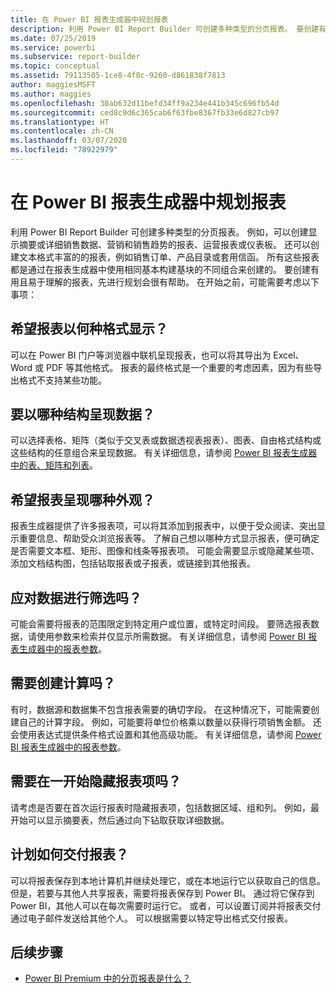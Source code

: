 ```yaml
---
title: 在 Power BI 报表生成器中规划报表
description: 利用 Power BI Report Builder 可创建多种类型的分页报表。 要创建有用且易于理解的报表，先进行规划会很有帮助。
ms.date: 07/25/2019
ms.service: powerbi
ms.subservice: report-builder
ms.topic: conceptual
ms.assetid: 79113505-1ce8-4f8c-9260-d861838f7813
author: maggiesMSFT
ms.author: maggies
ms.openlocfilehash: 30ab632d11befd34ff9a234e441b345c696fb54d
ms.sourcegitcommit: ced8c9d6c365cab6f63fbe8367fb33e6d827cb97
ms.translationtype: HT
ms.contentlocale: zh-CN
ms.lasthandoff: 03/07/2020
ms.locfileid: "78922979"
---
```

# <a name="planning-a-report-in-power-bi-report-builder"></a>在 Power BI 报表生成器中规划报表

利用 Power BI Report Builder 可创建多种类型的分页报表。 例如，可以创建显示摘要或详细销售数据、营销和销售趋势的报表、运营报表或仪表板。 还可以创建文本格式丰富的的报表，例如销售订单、产品目录或套用信函。 所有这些报表都是通过在报表生成器中使用相同基本构建基块的不同组合来创建的。 要创建有用且易于理解的报表，先进行规划会很有帮助。 在开始之前，可能需要考虑以下事项：  
  
## <a name="in-what-format-do-you-want-the-report-to-appear"></a>希望报表以何种格式显示？
  
可以在 Power BI 门户等浏览器中联机呈现报表，也可以将其导出为 Excel、Word 或 PDF 等其他格式。 报表的最终格式是一个重要的考虑因素，因为有些导出格式不支持某些功能。 
  
## <a name="in-what-structure-do-you-want-to-present-the-data"></a>要以哪种结构呈现数据？
  
可以选择表格、矩阵（类似于交叉表或数据透视表报表）、图表、自由格式结构或这些结构的任意组合来呈现数据。 有关详细信息，请参阅 [Power BI 报表生成器中的表、矩阵和列表](report-builder-tables-matrices-lists.md)。  
  
## <a name="how-do-you-want-your-report-to-look"></a>希望报表呈现哪种外观？
  
报表生成器提供了许多报表项，可以将其添加到报表中，以便于受众阅读、突出显示重要信息、帮助受众浏览报表等。 了解自己想以哪种方式显示报表，便可确定是否需要文本框、矩形、图像和线条等报表项。 可能会需要显示或隐藏某些项、添加文档结构图，包括钻取报表或子报表，或链接到其他报表。   
  
## <a name="should-the-data-be-filtered"></a>应对数据进行筛选吗？
  
可能会需要将报表的范围限定到特定用户或位置，或特定时间段。 要筛选报表数据，请使用参数来检索并仅显示所需数据。 有关详细信息，请参阅 [Power BI 报表生成器中的报表参数](paginated-reports-parameters.md)。  
  
## <a name="do-you-need-to-create-calculations"></a>需要创建计算吗？ 
  
有时，数据源和数据集不包含报表需要的确切字段。 在这种情况下，可能需要创建自己的计算字段。 例如，可能要将单位价格乘以数量以获得行项销售金额。 还会使用表达式提供条件格式设置和其他高级功能。 有关详细信息，请参阅 [Power BI 报表生成器中的报表参数](report-builder-expressions.md)。  
  
## <a name="do-you-want-to-hide-report-items-initially"></a>需要在一开始隐藏报表项吗？
  
请考虑是否要在首次运行报表时隐藏报表项，包括数据区域、组和列。 例如，最开始可以显示摘要表，然后通过向下钻取获取详细数据。 
  
## <a name="how-are-you-going-to-deliver-your-report"></a>计划如何交付报表？  
  
可以将报表保存到本地计算机并继续处理它，或在本地运行它以获取自己的信息。 但是，若要与其他人共享报表，需要将报表保存到 Power BI。 通过将它保存到 Power BI，其他人可以在每次需要时运行它。 或者，可以设置订阅并将报表交付通过电子邮件发送给其他个人。 可以根据需要以特定导出格式交付报表。 
  
## <a name="next-steps"></a>后续步骤

- [Power BI Premium 中的分页报表是什么？](paginated-reports-report-builder-power-bi.md)
